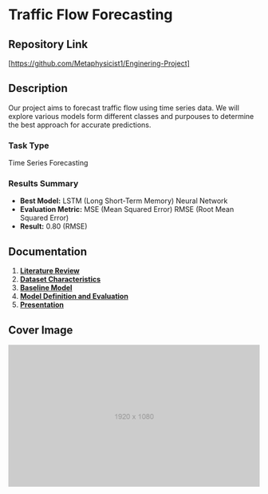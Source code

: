 # Traffic Flow Forecasting

## Repository Link

[https://github.com/Metaphysicist1/Enginering-Project]

## Description

Our project aims to forecast traffic flow using time series data. We will explore various models form different classes and purpouses to determine the best approach for accurate predictions.

### Task Type

Time Series Forecasting

### Results Summary

- **Best Model:** LSTM (Long Short-Term Memory) Neural Network
- **Evaluation Metric:** MSE (Mean Squared Error) RMSE (Root Mean Squared Error)
- **Result:** 0.80 (RMSE)

## Documentation

1. **[Literature Review](0_LiteratureReview/README.md)**
2. **[Dataset Characteristics](1_DatasetCharacteristics/exploratory_data_analysis.ipynb)**
3. **[Baseline Model](2_BaselineModel/baseline_model.ipynb)**
4. **[Model Definition and Evaluation](3_Model/model_definition_evaluation)**
5. **[Presentation](4_Presentation/README.md)**

## Cover Image

![Project Cover Image](CoverImage/cover_image.png)
